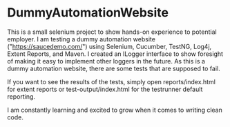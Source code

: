 # DummyAutomationWebsite
This is a small selenium project to show hands-on experience to potential employer.
I am testing a dummy automation website ("https://saucedemo.com/") using Selenium, Cucumber, TestNG, Log4j, Extent Reports, and Maven.
I created an ILogger interface to show foresight of making it easy to implement other loggers in the future.
As this is a dummy automation website, there are some tests that are supposed to fail.

If you want to see the results of the tests, simply open reports/index.html for extent reports
or test-output/index.html for the testrunner default reporting.

I am constantly learning and excited to grow when it comes to writing clean code.
